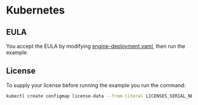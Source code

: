 # Kubernetes

## EULA

You accept the EULA by modifying [engine-deployment.yaml](./engine-deployment.yaml),
then run the example.

## License

To supply your license before running the example you run the command:

```bash
kubectl create configmap license-data --from-literal LICENSES_SERIAL_NBR=YOUR-LICENSE-SERIAL-NBR --from-literal LICENSES_CONTROL_NBR=YOUR-LICENSE-CONTROL-NBR
```
